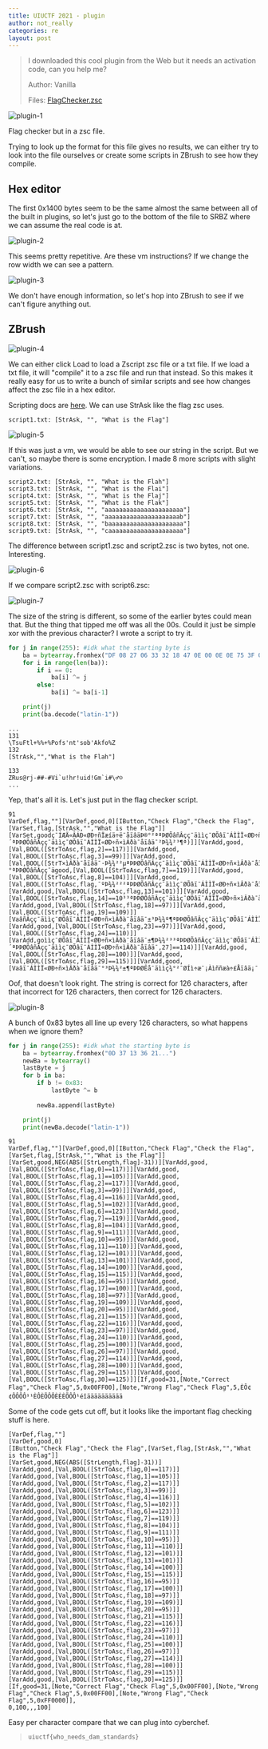 ```yaml
---
title: UIUCTF 2021 - plugin
author: not_really
categories: re
layout: post
---
```


> I downloaded this cool plugin from the Web but it needs an activation code, can you help me?
>
> Author: Vanilla
>
> Files: [FlagChecker.zsc](/uploads/2021-08-04/FlagChecker.zsc)

![plugin-1](/uploads/2021-08-04/plugin-1.png)

Flag checker but in a zsc file.

Trying to look up the format for this file gives no results, we can either try to look into the file ourselves or create some scripts in ZBrush to see how they compile.

## Hex editor

The first 0x1400 bytes seem to be the same almost the same between all of the built in plugins, so let's just go to the bottom of the file to SRBZ where we can assume the real code is at.

![plugin-2](/uploads/2021-08-04/plugin-2.png)

This seems pretty repetitive. Are these vm instructions? If we change the row width we can see a pattern.

![plugin-3](/uploads/2021-08-04/plugin-3.png)

We don't have enough information, so let's hop into ZBrush to see if we can't figure anything out.

## ZBrush

![plugin-4](/uploads/2021-08-04/plugin-4.png)

We can either click Load to load a Zscript zsc file or a txt file. If we load a txt file, it will "compile" it to a zsc file and run that instead. So this makes it really easy for us to write a bunch of similar scripts and see how changes affect the zsc file in a hex editor.

Scripting docs are [here](http://docs.pixologic.com/user-guide/customizing-zbrush/zscripting/command-reference/). We can use StrAsk like the flag zsc uses.

```
script1.txt: [StrAsk, "", "What is the Flag"]
```

![plugin-5](/uploads/2021-08-04/plugin-5.png)

If this was just a vm, we would be able to see our string in the script. But we can't, so maybe there is some encryption. I made 8 more scripts with slight variations.

```
script2.txt: [StrAsk, "", "What is the Flah"]
script3.txt: [StrAsk, "", "What is the Flai"]
script4.txt: [StrAsk, "", "What is the Flaj"]
script5.txt: [StrAsk, "", "What is the Flak"]
script6.txt: [StrAsk, "", "aaaaaaaaaaaaaaaaaaaaaa"]
script7.txt: [StrAsk, "", "aaaaaaaaaaaaaaaaaaaaab"]
script8.txt: [StrAsk, "", "baaaaaaaaaaaaaaaaaaaaa"]
script9.txt: [StrAsk, "", "caaaaaaaaaaaaaaaaaaaaa"]
```

The difference between script1.zsc and script2.zsc is two bytes, not one. Interesting.

![plugin-6](/uploads/2021-08-04/plugin-6.png)

If we compare script2.zsc with script6.zsc:

![plugin-7](/uploads/2021-08-04/plugin-7.png)

The size of the string is different, so some of the earlier bytes could mean that. But the thing that tipped me off was all the 00s. Could it just be simple xor with the previous character? I wrote a script to try it.

```python
for j in range(255): #idk what the starting byte is
    ba = bytearray.fromhex("DF 08 27 06 33 32 18 47 0E 00 0E 0E 75 3F 09 15 54 49 1A 53 54 1C 0D 45 66 2A 0D 09 4A 7F 57 0A")
    for i in range(len(ba)):
        if i == 0:
            ba[i] ^= j
        else:
            ba[i] ^= ba[i-1]

    print(j)
    print(ba.decode("latin-1"))
```

```
...
131
\TsuFtl+%%+%Pofs'nt'sob'Akfo%Z
132
[StrAsk,"","What is the Flah"]

133
ZRus@rj-##-#Vi`u!hr!uid!Gm`i#\♂☺
...
```

Yep, that's all it is. Let's just put in the flag checker script.

```
91
VarDef,flag,""][VarDef,good,0][IButton,"Check Flag","Check the Flag",[VarSet,flag,[StrAsk,"","What is the Flag"]][VarSet,goodç¯ÍÆÄ«ÂÁÐ«ØÐ÷ñÏæíä÷ë¯åïâäÞ®°²ªªÞØÕâñÂçç¯äììç¯ØÕâï¯ÁÌÌÏ«ØÐ÷ñ×ìÂðà¯åïâä¯³Þ¾¾²²´ªÞÞØÕâñÂçç¯äììç¯ØÕâï¯ÁÌÌÏ«ØÐ÷ñ×ìÂðà¯åïâä¯²Þ¾¾²³¶ª)]][VarAdd,good,[Val,BOOL([StrToAsc,flag,2]==117)]][VarAdd,good,[Val,BOOL([StrToAsc,flag,3]==99)]][VarAdd,good,[Val,BOOL([StrT×ìÂðà¯åïâä¯·Þ¾¾²²µªÞÞØÕâñÂçç¯äììç¯ØÕâï¯ÁÌÌÏ«ØÐ÷ñ×ìÂðà¯åïâä¯¶Þ¾¾²³±ªÞÞØÕâñÂçç¯äììç¯ØÕâï¯ÁÌÌÏ«ØÐ÷ñ×ìÂðà¯åïâä¯µÞ¾¾²±°ªÞÞØÕâñÂçç¯ägood,[Val,BOOL([StrToAsc,flag,7]==119)]][VarAdd,good,[Val,BOOL([StrToAsc,flag,8]==104)]][VarAdd,good,[Val,BOOL([StrToAsc,flag,¯ºÞ¾¾²²²ªÞÞØÕâñÂçç¯äììç¯ØÕâï¯ÁÌÌÏ«ØÐ÷ñ×ìÂðà¯åïâä¯²³Þ¾¾º¶ªÞÞØÕâñÂçç¯äììç¯ØÕâï¯ÁÌÌÏ«ØÐ÷ñ×ìÂðà¯åïâä¯²²Þ¾¾²²³ªÞÞØÕâñÂçç¯äììç¯ØÕâï¯,BOOL([StrToAsc,flag,12]==101)]][VarAdd,good,[Val,BOOL([StrToAsc,flag,13]==101)]][VarAdd,good,[Val,BOOL([StrToAsc,flag,14]==10³³ªÞÞØÕâñÂçç¯äììç¯ØÕâï¯ÁÌÌÏ«ØÐ÷ñ×ìÂðà¯åïâä¯²¶Þ¾¾²²¶ªÞÞØÕâñÂçç¯äììç¯ØÕâï¯ÁÌÌÏ«ØÐ÷ñ×ìÂðà¯åïâä¯²µÞ¾¾º¶ªÞÞØÕâñÂçç¯äììç¯ØÕâï¯ÁÌÌÏ«Ø[StrToAsc,flag,17]==100)]][VarAdd,good,[Val,BOOL([StrToAsc,flag,18]==97)]][VarAdd,good,[Val,BOOL([StrToAsc,flag,19]==109)]][VaâñÂçç¯äììç¯ØÕâï¯ÁÌÌÏ«ØÐ÷ñ×ìÂðà¯åïâä¯±³Þ¾¾º¶ªÞÞØÕâñÂçç¯äììç¯ØÕâï¯ÁÌÌÏ«ØÐ÷ñ×ìÂðà¯åïâä¯±²Þ¾¾²²¶ªÞÞØÕâñÂçç¯äììç¯ØÕâï¯ÁÌÌÏ«ØÐ÷ñ×ìÂðsc,flag,22]==116)]][VarAdd,good,[Val,BOOL([StrToAsc,flag,23]==97)]][VarAdd,good,[Val,BOOL([StrToAsc,flag,24]==110)]][VarAdd,goììç¯ØÕâï¯ÁÌÌÏ«ØÐ÷ñ×ìÂðà¯åïâä¯±¶Þ¾¾²³³ªÞÞØÕâñÂçç¯äììç¯ØÕâï¯ÁÌÌÏ«ØÐ÷ñ×ìÂðà¯åïâä¯±µÞ¾¾º´ªÞÞØÕâñÂçç¯äììç¯ØÕâï¯ÁÌÌÏ«ØÐ÷ñ×ìÂðà¯åïâä¯,27]==114)]][VarAdd,good,[Val,BOOL([StrToAsc,flag,28]==100)]][VarAdd,good,[Val,BOOL([StrToAsc,flag,29]==115)]][VarAdd,good,[Vaâï¯ÁÌÌÏ«ØÐ÷ñ×ìÂðà¯åïâä¯°³Þ¾¾²±¶ªÞÞØÊå¯äììç¾°²¯ØÍì÷æ¯¡Àìññæà÷£Åïâä¡¯¡Àëæàè£Åïâä¡¯¶¯³û³³ÅÅ³³Þ¯ØÍì÷æ¯¡Ôñìíä£Åïâä¡¯¡Àëæàè£Åïâä¡¯¶¯KW▼!!WWWW::KWKVWWKKKVWW:jmgggggggggg
```

Oof, that doesn't look right. The string is correct for 126 characters, after that incorrect for 126 characters, then correct for 126 characters.

![plugin-8](/uploads/2021-08-04/plugin-8.png)

A bunch of 0x83 bytes all line up every 126 characters, so what happens when we ignore them?

```python
for j in range(255): #idk what the starting byte is
    ba = bytearray.fromhex("0D 37 13 36 21...")
    newBa = bytearray()
    lastByte = j
    for b in ba:
        if b != 0x83:
            lastByte ^= b
        
        newBa.append(lastByte)

    print(j)
    print(newBa.decode("latin-1"))
```

```
91
VarDef,flag,""][VarDef,good,0][IButton,"Check Flag","Check the Flag",[VarSet,flag,[StrAsk,"","What is the Flag"]][VarSet,good,NEG(ABS([StrLength,flag]-31))][VarAdd,good,[Val,BOOL([StrToAsc,flag,0]==117)]][VarAdd,good,[Val,BOOL([StrToAsc,flag,1]==105)]][VarAdd,good,[Val,BOOL([StrToAsc,flag,2]==117)]][VarAdd,good,[Val,BOOL([StrToAsc,flag,3]==99)]][VarAdd,good,[Val,BOOL([StrToAsc,flag,4]==116)]][VarAdd,good,[Val,BOOL([StrToAsc,flag,5]==102)]][VarAdd,good,[Val,BOOL([StrToAsc,flag,6]==123)]][VarAdd,good,[Val,BOOL([StrToAsc,flag,7]==119)]][VarAdd,good,[Val,BOOL([StrToAsc,flag,8]==104)]][VarAdd,good,[Val,BOOL([StrToAsc,flag,9]==111)]][VarAdd,good,[Val,BOOL([StrToAsc,flag,10]==95)]][VarAdd,good,[Val,BOOL([StrToAsc,flag,11]==110)]][VarAdd,good,[Val,BOOL([StrToAsc,flag,12]==101)]][VarAdd,good,[Val,BOOL([StrToAsc,flag,13]==101)]][VarAdd,good,[Val,BOOL([StrToAsc,flag,14]==100)]][VarAdd,good,[Val,BOOL([StrToAsc,flag,15]==115)]][VarAdd,good,[Val,BOOL([StrToAsc,flag,16]==95)]][VarAdd,good,[Val,BOOL([StrToAsc,flag,17]==100)]][VarAdd,good,[Val,BOOL([StrToAsc,flag,18]==97)]][VarAdd,good,[Val,BOOL([StrToAsc,flag,19]==109)]][VarAdd,good,[Val,BOOL([StrToAsc,flag,20]==95)]][VarAdd,good,[Val,BOOL([StrToAsc,flag,21]==115)]][VarAdd,good,[Val,BOOL([StrToAsc,flag,22]==116)]][VarAdd,good,[Val,BOOL([StrToAsc,flag,23]==97)]][VarAdd,good,[Val,BOOL([StrToAsc,flag,24]==110)]][VarAdd,good,[Val,BOOL([StrToAsc,flag,25]==100)]][VarAdd,good,[Val,BOOL([StrToAsc,flag,26]==97)]][VarAdd,good,[Val,BOOL([StrToAsc,flag,27]==114)]][VarAdd,good,[Val,BOOL([StrToAsc,flag,28]==100)]][VarAdd,good,[Val,BOOL([StrToAsc,flag,29]==115)]][VarAdd,good,[Val,BOOL([StrToAsc,flag,30]==125)]][If,good=31,[Note,"Correct Flag","Check Flag",5,0x00FF00],[Note,"Wrong Flag","Check Flag",5,ÈÔ¢¢ÔÔÔÔ¹¹ÈÔÈÕÔÔÈÈÈÕÔÔ¹éîääääääääää
```

Some of the code gets cut off, but it looks like the important flag checking stuff is here.

```
[VarDef,flag,""]
[VarDef,good,0]
[IButton,"Check Flag","Check the Flag",[VarSet,flag,[StrAsk,"","What is the Flag"]]
[VarSet,good,NEG(ABS([StrLength,flag]-31))]
[VarAdd,good,[Val,BOOL([StrToAsc,flag,0]==117)]]
[VarAdd,good,[Val,BOOL([StrToAsc,flag,1]==105)]]
[VarAdd,good,[Val,BOOL([StrToAsc,flag,2]==117)]]
[VarAdd,good,[Val,BOOL([StrToAsc,flag,3]==99)]]
[VarAdd,good,[Val,BOOL([StrToAsc,flag,4]==116)]]
[VarAdd,good,[Val,BOOL([StrToAsc,flag,5]==102)]]
[VarAdd,good,[Val,BOOL([StrToAsc,flag,6]==123)]]
[VarAdd,good,[Val,BOOL([StrToAsc,flag,7]==119)]]
[VarAdd,good,[Val,BOOL([StrToAsc,flag,8]==104)]]
[VarAdd,good,[Val,BOOL([StrToAsc,flag,9]==111)]]
[VarAdd,good,[Val,BOOL([StrToAsc,flag,10]==95)]]
[VarAdd,good,[Val,BOOL([StrToAsc,flag,11]==110)]]
[VarAdd,good,[Val,BOOL([StrToAsc,flag,12]==101)]]
[VarAdd,good,[Val,BOOL([StrToAsc,flag,13]==101)]]
[VarAdd,good,[Val,BOOL([StrToAsc,flag,14]==100)]]
[VarAdd,good,[Val,BOOL([StrToAsc,flag,15]==115)]]
[VarAdd,good,[Val,BOOL([StrToAsc,flag,16]==95)]]
[VarAdd,good,[Val,BOOL([StrToAsc,flag,17]==100)]]
[VarAdd,good,[Val,BOOL([StrToAsc,flag,18]==97)]]
[VarAdd,good,[Val,BOOL([StrToAsc,flag,19]==109)]]
[VarAdd,good,[Val,BOOL([StrToAsc,flag,20]==95)]]
[VarAdd,good,[Val,BOOL([StrToAsc,flag,21]==115)]]
[VarAdd,good,[Val,BOOL([StrToAsc,flag,22]==116)]]
[VarAdd,good,[Val,BOOL([StrToAsc,flag,23]==97)]]
[VarAdd,good,[Val,BOOL([StrToAsc,flag,24]==110)]]
[VarAdd,good,[Val,BOOL([StrToAsc,flag,25]==100)]]
[VarAdd,good,[Val,BOOL([StrToAsc,flag,26]==97)]]
[VarAdd,good,[Val,BOOL([StrToAsc,flag,27]==114)]]
[VarAdd,good,[Val,BOOL([StrToAsc,flag,28]==100)]]
[VarAdd,good,[Val,BOOL([StrToAsc,flag,29]==115)]]
[VarAdd,good,[Val,BOOL([StrToAsc,flag,30]==125)]]
[If,good=31,[Note,"Correct Flag","Check Flag",5,0x00FF00],[Note,"Wrong Flag","Check Flag",5,0x00FF00],[Note,"Wrong Flag","Check Flag",5,0xFF0000]],
0,100,,,100]
```

Easy per character compare that we can plug into cyberchef.

> ```
> uiuctf{who_needs_dam_standards}
> ```
